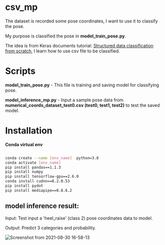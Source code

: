 # csv_mp
The dataset is recorded some pose coordinates, I want to use it to classify the pose.  

My purpose is classified the pose in **model_train_pose.py**.  

The idea is from Keras documents tutorial: [Structured data classification from scratch](https://keras.io/examples/structured_data/structured_data_classification_from_scratch/), I learn how to use csv file to be classified.  

# Scripts 

**model_train_pose.py** - This file is training and saving model for classifying pose.  

**model_inference_mp.py** - Input a sample pose data from **numerical_coords_dataset_test0.csv (test0, test1, test2)** to test the saved model.

# Installation

**Conda virtual env**

```bash

conda create --name [env_name]  python=3.8
conda activate [env_name]
pip install pandas==1.1.3
pip install numpy
pip install tensorflow-gpu==2.6.0
conda install cudnn==8.2.0.53
pip install pydot
pip install mediapipe==0.8.6.2
```
## model inference result:  

Input: Test input a 'heel_raise' (class 2) pose coordinates data to model.  

Output: Predict 3 categories and probability.  

![Screenshot from 2021-08-30 16-58-13](https://user-images.githubusercontent.com/19554347/131315569-eecefe4d-0225-429a-9ca4-2cd14ac68d77.png)
